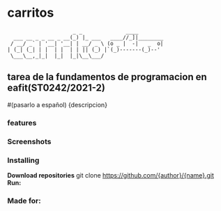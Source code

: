 # carritos

	                     _ _              ____
	  ___ __ _ _ __ _ __(_) |_ ___   ____//_]|________
	 / __/ _` | '__| '__| | __/ _ \ (o _ |  -|   _  o|
	| (_| (_| | |  | |  | | || (_) |`(_)-------(_)--'
	 \___\__,_|_|  |_|  |_|\__\___/ 

## tarea de la fundamentos de programacion en eafit(ST0242/2021-2)
#(pasarlo a español)
{descripcion}
### features 
### Screenshots
### Installing
**Download repositories**
    git clone https://github.com/{author}/{name}.git
**Run:**
### Made for:
